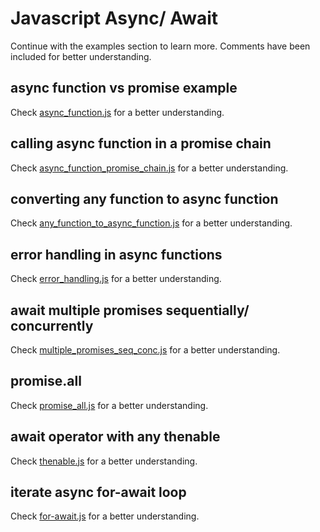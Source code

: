 # Javascript Async/ Await

Continue with the examples section to learn more. Comments have been included for better understanding. 

## async function vs promise example
Check [async_function.js](./examples/async_function.js) for a better understanding.

## calling async function in a promise chain
Check [async_function_promise_chain.js](./examples/async_function_promise_chain.js) for a better understanding.

## converting any function to async function
Check [any_function_to_async_function.js](./examples/any_function_to_async_function.js) for a better understanding.

## error handling in async functions
Check [error_handling.js](./examples/error_handling.js) for a better understanding.

## await multiple promises sequentially/ concurrently
Check [multiple_promises_seq_conc.js](./examples/multiple_promises_seq_conc.js) for a better understanding.

## promise.all
Check [promise_all.js](./examples/promise_all.js) for a better understanding.

## await operator with any thenable
Check [thenable.js](./examples/thenable.js) for a better understanding.

## iterate async for-await loop
Check [for-await.js](./examples/for-await.js) for a better understanding.